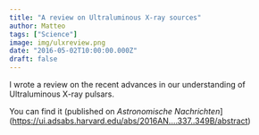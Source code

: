 ```yaml
---
title: "A review on Ultraluminous X-ray sources"
author: Matteo
tags: ["Science"]
image: img/ulxreview.png
date: "2016-05-02T10:00:00.000Z"
draft: false
---
```



I wrote a review on the recent advances in our understanding of Ultraluminous X-ray pulsars.

You can find it (published on _Astronomische Nachrichten_](https://ui.adsabs.harvard.edu/abs/2016AN....337..349B/abstract)
